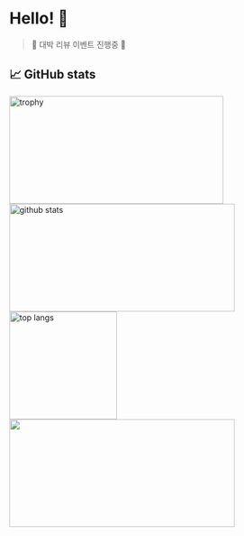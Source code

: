# Hello! 👋 
> 💐 대박 리뷰 이벤트 진행중 💐

## 📈 GitHub stats

<a href="#">
  <img 
    width="380px"
    height="191px" 
    src="https://github-profile-trophy.vercel.app/?username=dusunax&theme=darkhub&row=2&column=4&no-frame=true" 
    alt="trophy" 
  />
</a>

<a href="#">
  <img 
    width="400px"
    height="191px" 
    src="https://github-readme-stats.vercel.app/api?username=dusunax&show_icons=true&bg_color=0,1A5D1A,F1C93B&title_color=FAE392&text_color=ffffff&border_color=1A5D1A" 
    alt="github stats"
  />
</a>

<a href="#" width="200">
  <img 
    height="191px" 
    src="https://github-readme-stats.vercel.app/api/top-langs/?username=dusunax&layout=compact&theme=dark" 
    alt="top langs" 
  />
</a>

<a href="https://github.com/devxb/gitanimals">
  <img 
    width="400px"
    height="191px"
    src="https://render.gitanimals.org/lines/dusunax?pet-id=645189101749784288" 
  />
</a>

